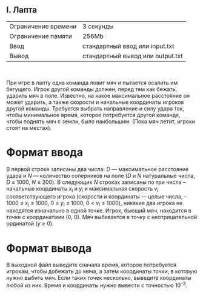 ## I. Лапта

|                     |           |
|---------------------|-----------|
| Ограничение времени | 3 секунды |
| Ограничение памяти  | 256Mb      |
| Ввод                | стандартный ввод или input.txt  |
| Вывод               | стандартный вывод или output.txt |

<br>

При игре в лапту одна команда ловит мяч и пытается осалить им бегущего. Игрок другой команды должен, перед тем как бежать, ударить мяч в поле. Известно, на какое максимальное расстояние он может ударить, а также скорости и начальные координаты игроков другой команды. Требуется выбрать направление и силу удара так, чтобы минимальное время, которое потребуется другой команде, чтобы поднять мяч с земли, было наибольшим. (Пока мяч летит, игроки стоят на местах).

# Формат ввода

В первой строке записаны два числа: *D* — максимальное расстояние удара и *N* — количество соперников на поле (*D* и *N* натуральные числа, *D* ≤ 1000, *N* ≤ 200). В следующих *N* строках записаны по три числа – начальные координаты *x<sub>i</sub>* и *y<sub>i</sub>* и максимальная скорость *v<sub>i</sub>* соответствующего игрока (скорости и координаты — целые числа, –1000 ≤ *x<sub>i</sub>* ≤ 1000, 0 ≤ *y<sub>i</sub>* ≤ 1000, 0 < *v<sub>i</sub>* ≤ 1000), никакие два игрока не находятся изначально в одной точке. Игрок, бьющий мяч, находится в точке с координатами (0, 0). Мяч выбивается в точку с неотрицательной ординатой (*y* ≥ 0).

# Формат вывода

В выходной файл выведите сначала время, которое потребуется игрокам, чтобы добежать до мяча, а затем координаты точки, в которую нужно выбить мяч. Если таких точек несколько, выведите координаты любой из них. Время и координаты нужно вывести с точностью 10<sup>–3</sup>.
